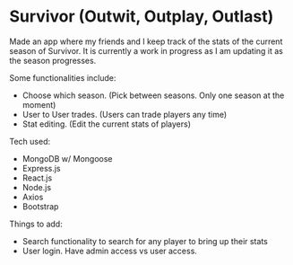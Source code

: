 # Survivor (Outwit, Outplay, Outlast)

Made an app where my friends and I keep track of the stats of the current season of Survivor. It is currently a work in progress as I am updating it as the season progresses. 

Some functionalities include:
- Choose which season. (Pick between seasons. Only one season at the moment)
- User to User trades. (Users can trade players any time)
- Stat editing. (Edit the current stats of players)

Tech used:
- MongoDB w/ Mongoose
- Express.js
- React.js
- Node.js
- Axios
- Bootstrap

Things to add:
- Search functionality to search for any player to bring up their stats
- User login. Have admin access vs user access.
